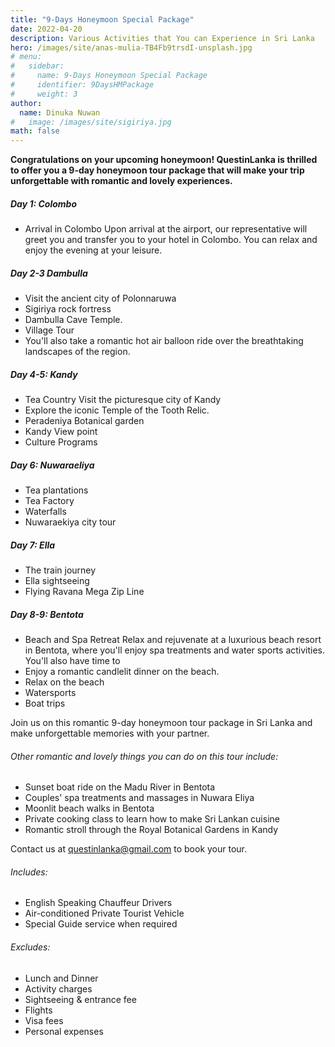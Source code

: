 ```yaml
---
title: "9-Days Honeymoon Special Package"
date: 2022-04-20
description: Various Activities that You can Experience in Sri Lanka
hero: /images/site/anas-mulia-TB4Fb9trsdI-unsplash.jpg
# menu:
#   sidebar:
#     name: 9-Days Honeymoon Special Package
#     identifier: 9DaysHMPackage
#     weight: 3
author:
  name: Dinuka Nuwan
#   image: /images/site/sigiriya.jpg
math: false
---
```


**Congratulations on your upcoming honeymoon! QuestinLanka is thrilled to offer you a 9-day honeymoon tour package that will make your trip unforgettable with romantic and lovely experiences.**



#####   Day 1: Colombo

-   Arrival in Colombo Upon arrival at the airport, our representative will greet you and transfer you to your hotel in Colombo. You can relax and enjoy the evening at your leisure.


#####   Day 2-3 Dambulla

-   Visit the ancient city of Polonnaruwa
-   Sigiriya rock fortress
-   Dambulla Cave Temple.
-   Village Tour
-   You'll also take a romantic hot air balloon ride over the breathtaking landscapes of the region.


#####   Day 4-5: Kandy

-   Tea Country Visit the picturesque city of Kandy
-   Explore the iconic Temple of the Tooth Relic.
-   Peradeniya Botanical garden
-   Kandy View point
-   Culture Programs


#####   Day 6: Nuwaraeliya

-   Tea plantations
-   Tea Factory
-   Waterfalls
-   Nuwaraekiya city tour


#####   Day 7: Ella

-   The train journey
-   Ella sightseeing
-   Flying Ravana Mega Zip Line


#####   Day 8-9: Bentota

-   Beach and Spa Retreat Relax and rejuvenate at a luxurious beach resort in Bentota, where you'll enjoy spa treatments and water sports activities. You'll also have time to
-   Enjoy a romantic candlelit dinner on the beach.
-   Relax on the beach
-   Watersports
-   Boat trips 


Join us on this romantic 9-day honeymoon tour package in Sri Lanka and make unforgettable memories with your partner. 

######  Other romantic and lovely things you can do on this tour include:
-   Sunset boat ride on the Madu River in Bentota
-   Couples' spa treatments and massages in Nuwara Eliya
-   Moonlit beach walks in Bentota
-   Private cooking class to learn how to make Sri Lankan cuisine
-   Romantic stroll through the Royal Botanical Gardens in Kandy 


Contact us at questinlanka@gmail.com to book your tour.


######  Includes:

- English Speaking Chauffeur Drivers
- Air-conditioned Private Tourist Vehicle
- Special Guide service when required


######  Excludes:

- Lunch and Dinner
- Activity charges
- Sightseeing & entrance fee
- Flights
- Visa fees
- Personal expenses